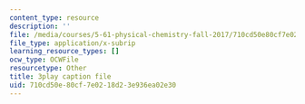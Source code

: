 ```yaml
---
content_type: resource
description: ''
file: /media/courses/5-61-physical-chemistry-fall-2017/710cd50e80cf7e0218d23e936ea02e30_IZ405_YLKJQ.srt
file_type: application/x-subrip
learning_resource_types: []
ocw_type: OCWFile
resourcetype: Other
title: 3play caption file
uid: 710cd50e-80cf-7e02-18d2-3e936ea02e30
---
```


